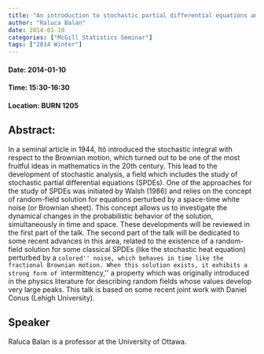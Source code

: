 ```yaml
---
title: "An introduction to stochastic partial differential equations and intermittency"
author: "Raluca Balan"
date: 2014-01-10
categories: ["McGill Statistics Seminar"]
tags: ["2014 Winter"]
---
```


#### Date: 2014-01-10
#### Time: 15:30-16:30
#### Location: BURN 1205

## Abstract:

In a seminal article in 1944, Itô introduced the stochastic integral with respect to the Brownian motion, which turned out to be one of the most fruitful ideas in mathematics in the 20th century. This lead to the development of stochastic analysis, a field which includes the study of stochastic partial differential equations (SPDEs). One of the approaches for the study of SPDEs was initiated by Walsh (1986) and relies on the concept of random-field solution for equations perturbed by a space-time white noise (or Brownian sheet). This concept allows us to investigate the dynamical changes in the probabilistic behavior of the solution, simultaneously in time and space. These developments will be reviewed in the first part of the talk. The second part of the talk will be dedicated to some recent advances in this area, related to the existence of a random-field solution for some classical SPDEs (like the stochastic heat equation) perturbed by a ``colored'' noise, which behaves in time like the fractional Brownian motion. When this solution exists, it exhibits a strong form of ``intermittency,'' a property which was originally introduced in the physics literature for describing random fields whose values develop very large peaks. This talk is based on some recent joint work with Daniel Conus (Lehigh University).



## Speaker

Raluca Balan is a professor at the University of Ottawa.

